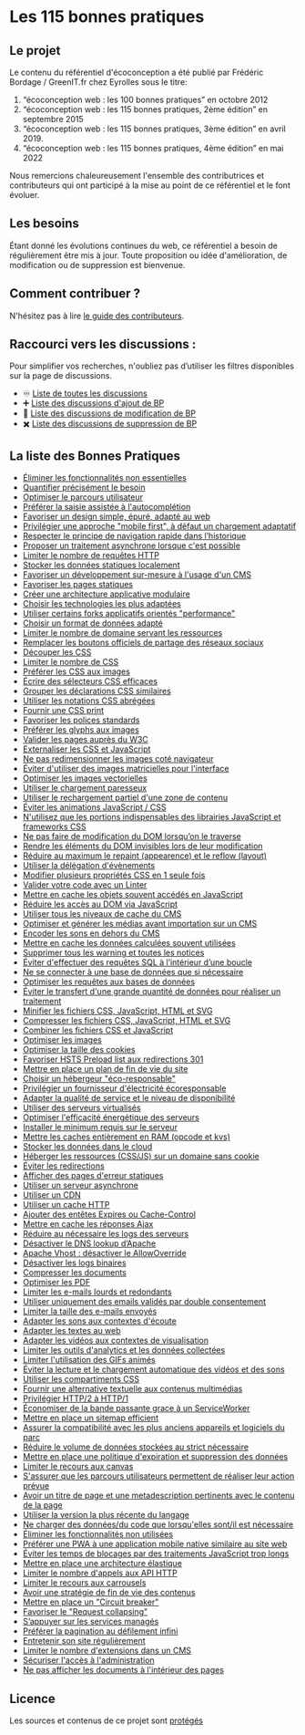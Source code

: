 # Les 115 bonnes pratiques

## Le projet

Le contenu du référentiel d'écoconception a été publié par Frédéric Bordage / GreenIT.fr chez Eyrolles sous le titre:

1. “écoconception web : les 100 bonnes pratiques” en octobre 2012
2. “écoconception web : les 115 bonnes pratiques, 2ème édition” en septembre 2015
3. “écoconception web : les 115 bonnes pratiques, 3ème édition” en avril 2019.
4. “écoconception web : les 115 bonnes pratiques, 4ème édition” en mai 2022

Nous remercions chaleureusement l'ensemble des contributrices et contributeurs qui ont participé à la mise au point de ce référentiel et le font évoluer.

## Les besoins

Étant donné les évolutions continues du web, ce référentiel a besoin de régulièrement être mis à jour.
Toute proposition ou idée d'amélioration, de modification ou de suppression est bienvenue.

## Comment contribuer ?

N'hésitez pas à lire [le guide des contributeurs](CONTRIBUTING.md).

## Raccourci vers les discussions :

Pour simplifier vos recherches, n'oubliez pas d’utiliser les filtres disponibles sur la page de discussions.

  - :infinity: [Liste de toutes les discussions](https://github.com/cnumr/best-practices/discussions)
  - :heavy_plus_sign: [Liste des discussions d'ajout de BP](https://github.com/cnumr/best-practices/discussions?discussions_q=label%3Aajout)
  - :memo: [Liste des discussions de modification de BP](https://github.com/cnumr/best-practices/discussions?discussions_q=label%3Amodification)
  - :heavy_multiplication_x: [Liste des discussions de suppression de BP](https://github.com/cnumr/best-practices/discussions?discussions_q=label%3Asuppression)

## La liste des Bonnes Pratiques

* [Éliminer les fonctionnalités non essentielles](/chapters/BP_001_fr.md)
* [Quantifier précisément le besoin](/chapters/BP_002_fr.md)
* [Optimiser le parcours utilisateur](/chapters/BP_003_fr.md)
* [Préférer la saisie assistée à l'autocomplétion](/chapters/BP_004_fr.md)
* [Favoriser un design simple, épuré, adapté au web](/chapters/BP_005_fr.md)
* [Privilégier une approche "mobile first", à défaut un chargement adaptatif](/chapters/BP_006_fr.md)
* [Respecter le principe de navigation rapide dans l’historique](/chapters/BP_007_fr.md)
* [Proposer un traitement asynchrone lorsque c'est possible](/chapters/BP_008_fr.md)
* [Limiter le nombre de requêtes HTTP](/chapters/BP_009_fr.md)
* [Stocker les données statiques localement](/chapters/BP_010_fr.md)
* [Favoriser un développement sur-mesure à l'usage d'un CMS](/chapters/BP_011_fr.md)
* [Favoriser les pages statiques](/chapters/BP_013_fr.md)
* [Créer une architecture applicative modulaire](/chapters/BP_014_fr.md)
* [Choisir les technologies les plus adaptées](/chapters/BP_015_fr.md)
* [Utiliser certains forks applicatifs orientés "performance"](/chapters/BP_016_fr.md)
* [Choisir un format de données adapté](/chapters/BP_017_fr.md)
* [Limiter le nombre de domaine servant les ressources](/chapters/BP_018_fr.md)
* [Remplacer les boutons officiels de partage des réseaux sociaux](/chapters/BP_019_fr.md)
* [Découper les CSS](/chapters/BP_021_fr.md)
* [Limiter le nombre de CSS](/chapters/BP_022_fr.md)
* [Préférer les CSS aux images](/chapters/BP_023_fr.md)
* [Écrire des sélecteurs CSS efficaces](/chapters/BP_024_fr.md)
* [Grouper les déclarations CSS similaires](/chapters/BP_025_fr.md)
* [Utiliser les notations CSS abrégées](/chapters/BP_026_fr.md)
* [Fournir une CSS print](/chapters/BP_027_fr.md)
* [Favoriser les polices standards](/chapters/BP_029_fr.md)
* [Préférer les glyphs aux images](/chapters/BP_030_fr.md)
* [Valider les pages auprès du W3C](/chapters/BP_031_fr.md)
* [Externaliser les CSS et JavaScript](/chapters/BP_032_fr.md)
* [Ne pas redimensionner les images coté navigateur](/chapters/BP_034_fr.md)
* [Éviter d'utiliser des images matricielles pour l'interface](/chapters/BP_035_fr.md)
* [Optimiser les images vectorielles](/chapters/BP_036_fr.md)
* [Utiliser le chargement paresseux](/chapters/BP_037_fr.md)
* [Utiliser le rechargement partiel d'une zone de contenu](/chapters/BP_038_fr.md)
* [Éviter les animations JavaScript / CSS](/chapters/BP_039_fr.md)
* [N'utilisez que les portions indispensables des librairies JavaScript et frameworks CSS](/chapters/BP_040_fr.md)
* [Ne pas faire de modification du DOM lorsqu’on le traverse](/chapters/BP_041_fr.md)
* [Rendre les éléments du DOM invisibles lors de leur modification](/chapters/BP_042_fr.md)
* [Réduire au maximum le repaint (appearence) et le reflow (layout)](/chapters/BP_043_fr.md)
* [Utiliser la délégation d'évènements](/chapters/BP_044_fr.md)
* [Modifier plusieurs propriétés CSS en 1 seule fois](/chapters/BP_045_fr.md)
* [Valider votre code avec un Linter](/chapters/BP_046_fr.md)
* [Mettre en cache les objets souvent accédés en JavaScript](/chapters/BP_049_fr.md)
* [Réduire les accès au DOM via JavaScript](/chapters/BP_054_fr.md)
* [Utiliser tous les niveaux de cache du CMS](/chapters/BP_057_fr.md)
* [Optimiser et générer les médias avant importation sur un CMS](/chapters/BP_058_fr.md)
* [Encoder les sons en dehors du CMS](/chapters/BP_060_fr.md)
* [Mettre en cache les données calculées souvent utilisées](/chapters/BP_064_fr.md)
* [Supprimer tous les warning et toutes les notices](/chapters/BP_070_fr.md)
* [Éviter d'effectuer des requêtes SQL à l’intérieur d’une boucle](/chapters/BP_072_fr.md)
* [Ne se connecter à une base de données que si nécessaire](/chapters/BP_073_fr.md)
* [Optimiser les requêtes aux bases de données](/chapters/BP_075_fr.md)
* [Éviter le transfert d'une grande quantité de données pour réaliser un traitement](/chapters/BP_076_fr.md)
* [Minifier les fichiers CSS, JavaScript, HTML et SVG](/chapters/BP_077_fr.md)
* [Compresser les fichiers CSS, JavaScript, HTML et SVG](/chapters/BP_078_fr.md)
* [Combiner les fichiers CSS et JavaScript](/chapters/BP_079_fr.md)
* [Optimiser les images](/chapters/BP_080_fr.md)
* [Optimiser la taille des cookies](/chapters/BP_082_fr.md)
* [Favoriser HSTS Preload list aux redirections 301](/chapters/BP_084_fr.md)
* [Mettre en place un plan de fin de vie du site](/chapters/BP_085_fr.md)
* [Choisir un hébergeur "éco-responsable"](/chapters/BP_086_fr.md)
* [Privilégier un fournisseur d'électricité écoresponsable](/chapters/BP_087_fr.md)
* [Adapter la qualité de service et le niveau de disponibilité](/chapters/BP_088_fr.md)
* [Utiliser des serveurs virtualisés](/chapters/BP_089_fr.md)
* [Optimiser l'efficacité énergétique des serveurs](/chapters/BP_090_fr.md)
* [Installer le minimum requis sur le serveur](/chapters/BP_091_fr.md)
* [Mettre les caches entièrement en RAM (opcode et kvs)](/chapters/BP_092_fr.md)
* [Stocker les données dans le cloud](/chapters/BP_093_fr.md)
* [Héberger les ressources (CSS/JS) sur un domaine sans cookie](/chapters/BP_094_fr.md)
* [Éviter les redirections](/chapters/BP_095_fr.md)
* [Afficher des pages d'erreur statiques](/chapters/BP_096_fr.md)
* [Utiliser un serveur asynchrone](/chapters/BP_097_fr.md)
* [Utiliser un CDN](/chapters/BP_098_fr.md)
* [Utiliser un cache HTTP](/chapters/BP_099_fr.md)
* [Ajouter des entêtes Expires ou Cache-Control](/chapters/BP_101_fr.md)
* [Mettre en cache les réponses Ajax](/chapters/BP_102_fr.md)
* [Réduire au nécessaire les logs des serveurs](/chapters/BP_103_fr.md)
* [Désactiver le DNS lookup d’Apache](/chapters/BP_104_fr.md)
* [Apache Vhost : désactiver le AllowOverride](/chapters/BP_105_fr.md)
* [Désactiver les logs binaires](/chapters/BP_106_fr.md)
* [Compresser les documents](/chapters/BP_107_fr.md)
* [Optimiser les PDF](/chapters/BP_108_fr.md)
* [Limiter les e-mails lourds et redondants](/chapters/BP_109_fr.md)
* [Utiliser uniquement des emails validés par double consentement](/chapters/BP_110_fr.md)
* [Limiter la taille des e-mails envoyés](/chapters/BP_111_fr.md)
* [Adapter les sons aux contextes d'écoute](/chapters/BP_112_fr.md)
* [Adapter les textes au web](/chapters/BP_113_fr.md)
* [Adapter les vidéos aux contextes de visualisation](/chapters/BP_114_fr.md)
* [Limiter les outils d'analytics et les données collectées](/chapters/BP_4001_fr.md)
* [Limiter l'utilisation des GIFs animés](/chapters/BP_4002_fr.md)
* [Éviter la lecture et le chargement automatique des vidéos et des sons](/chapters/BP_4003_fr.md)
* [Utiliser les compartiments CSS](/chapters/BP_4004_fr.md)
* [Fournir une alternative textuelle aux contenus multimédias](/chapters/BP_4005_fr.md)
* [Privilégier HTTP/2 à HTTP/1](/chapters/BP_4006_fr.md)
* [Économiser de la bande passante grace à un ServiceWorker](/chapters/BP_4007_fr.md)
* [Mettre en place un sitemap efficient](/chapters/BP_4008_fr.md)
* [Assurer la compatibilité avec les plus anciens appareils et logiciels du parc](/chapters/BP_4009_fr.md)
* [Réduire le volume de données stockées au strict nécessaire](/chapters/BP_4011_fr.md)
* [Mettre en place une politique d'expiration et suppression des données](/chapters/BP_4012_fr.md)
* [Limiter le recours aux canvas](/chapters/BP_4013_fr.md)
* [S'assurer que les parcours utilisateurs permettent de réaliser leur action prévue](/chapters/BP_4014_fr.md)
* [Avoir un titre de page et une metadescription pertinents avec le contenu de la page](/chapters/BP_4015_fr.md)
* [Utiliser la version la plus récente du langage](/chapters/BP_4016_fr.md)
* [Ne charger des données/du code que lorsqu'elles sont/il est nécessaire](/chapters/BP_4017_fr.md)
* [Éliminer les fonctionnalités non utilisées](/chapters/BP_4018_fr.md)
* [Préférer une PWA à une application mobile native similaire au site web](/chapters/BP_4019_fr.md)
* [Éviter les temps de blocages par des traitements JavaScript trop longs](/chapters/BP_4020_fr.md)
* [Mettre en place une architecture élastique](/chapters/BP_4021_fr.md)
* [Limiter le nombre d'appels aux API HTTP](/chapters/BP_4022_fr.md)
* [Limiter le recours aux carrousels](/chapters/BP_4030_fr.md)
* [Avoir une stratégie de fin de vie des contenus](/chapters/BP_4031_fr.md)
* [Mettre en place un "Circuit breaker"](/chapters/BP_4032_fr.md)
* [Favoriser le "Request collapsing"](/chapters/BP_4033_fr.md)
* [S’appuyer sur les services managés](/chapters/BP_4034_fr.md)
* [Préférer la pagination au défilement infini](/chapters/BP_4035_fr.md)
* [Entretenir son site régulièrement](/chapters/BP_4036_fr.md)
* [Limiter le nombre d'extensions dans un CMS](/chapters/BP_4037_fr.md)
* [Sécuriser l'accès à l'administration](/chapters/BP_4038_fr.md)
* [Ne pas afficher les documents à l'intérieur des pages](/chapters/BP_4039_fr.md)

## Licence

Les sources et contenus de ce projet sont [protégés](LICENCE.md)
